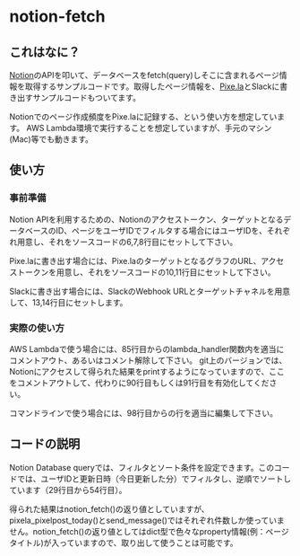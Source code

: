 # notion-fetch

## これはなに？

[Notion](https://www.notion.so)のAPIを叩いて、データベースをfetch(query)しそこに含まれるページ情報を取得するサンプルコードです。取得したページ情報を、[Pixe.la](https://pixe.la/ja)とSlackに書き出すサンプルコードもついてます。

Notionでのページ作成頻度をPixe.laに記録する、という使い方を想定しています。
AWS Lambda環境で実行することを想定していますが、手元のマシン(Mac)等でも動きます。

## 使い方

### 事前準備
Notion APIを利用するための、Notionのアクセストークン、ターゲットとなるデータベースのID、ページをユーザIDでフィルタする場合にはユーザIDを、それぞれ用意し、それをソースコードの6,7,8行目にセットして下さい。

Pixe.laに書き出す場合には、Pixe.laのターゲットとなるグラフのURL、アクセストークンを用意し、それをソースコードの10,11行目にセットして下さい。

Slackに書き出す場合には、SlackのWebhook URLとターゲットチャネルを用意して、13,14行目にセットします。


### 実際の使い方
AWS Lambdaで使う場合には、85行目からのlambda_handler関数内を適当にコメントアウト、あるいはコメント解除して下さい。
git上のバージョンでは、Notionにアクセスして得られた結果をprintするようになっていますので、ここをコメントアウトして、代わりに90行目もしくは91行目を有効化してください。

コマンドラインで使う場合には、98行目からの行を適当に編集して下さい。


## コードの説明

Notion Database queryでは、フィルタとソート条件を設定できます。このコードでは、ユーザIDと更新日時（今日更新した分）でフィルタし、逆順でソートしています（29行目から54行目）。

得られた結果はnotion_fetch()の返り値としていますが、pixela_pixelpost_today()とsend_message()ではそれぞれ件数しか使っていません。notion_fetch()の返り値としてはdict型で色々なproperty情報(例：ページタイトル)が入っていますので、取り出して使うことは可能です。



